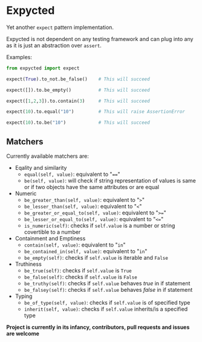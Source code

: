 # Expycted

Yet another `expect` pattern implementation.

Expycted is not dependent on any testing framework and can plug into any as it is just an abstraction over `assert`.

Examples:
```python
from expycted import expect

expect(True).to_not.be_false()    # This will succeed

expect([]).to.be_empty()          # This will succeed

expect([1,2,3]).to.contain(3)     # This will succeed

expect(10).to.equal("10")         # This will raise AssertionError

expect(10).to.be("10")            # This will succeed

```

## Matchers

Currently available matchers are:

- Eqality and similarity
    - `equal(self, value)`: equivalent to "`==`"
    - `be(self, value)`:  will check if string representation of values is same or if two objects have the same attributes or are equal
- Numeric
    - `be_greater_than(self, value)`: equivalent to "`>`"
    - `be_lesser_than(self, value)`: equivalent to "`<`"
    - `be_greater_or_equal_to(self, value)`: equivalent to "`>=`"
    - `be_lesser_or_equal_to(self, value)`: equivalent to "`<=`"
    - `is_numeric(self)`: checks if `self.value` is a number or string covertible to a number
- Containment and Emptiness
    - `contain(self, value)`: equivalent to "`in`"
    - `be_contained_in(self, value)`: equivalent to "`in`"
    - `be_empty(self)`: checks if `self.value` is iterable and `False`
- Truthiness
    - `be_true(self)`: checks if `self.value` is `True`
    - `be_false(self)`: checks if `self.value` is `False`
    - `be_truthy(self)`: checks if `self.value` behaves _true_ in if statement
    - `be_falsey(self)`: checks if `self.value` behaves _false_ in if statement
- Typing
    - `be_of_type(self, value)`: checks if `self.value` is of specified type
    - `inherit(self, value)`: checks if `self.value` inherits/is a specified type

__Project is currently in its infancy, contributors, pull requests and issues are welcome__
